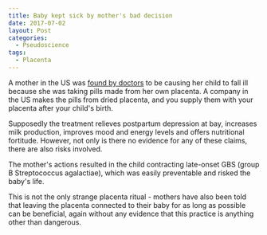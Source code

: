 ```yaml
---
title: Baby kept sick by mother's bad decision
date: 2017-07-02
layout: Post
categories:
  - Pseudoscience
tags:
  - Placenta
---
```


A mother in the US was [found by doctors](https://www.stuff.co.nz/life-style/parenting/baby/94291776/us-mums-newborn-kept-getting-sick-because-she-was-ingesting-placenta) to be causing her child to fall ill because she was taking pills made from her own placenta. A company in the US makes the pills from dried placenta, and you supply them with your placenta after your child's birth.

<!-- more -->

Supposedly the treatment relieves postpartum depression at bay, increases milk production, improves mood and energy levels and offers nutritional fortitude. However, not only is there no evidence for any of these claims, there are also risks involved.

The mother's actions resulted in the child contracting late-onset GBS (group B Streptococcus agalactiae), which was easily preventable and risked the baby's life.

This is not the only strange placenta ritual - mothers have also been told that leaving the placenta connected to their baby for as long as possible can be beneficial, again without any evidence that this practice is anything other than dangerous.
